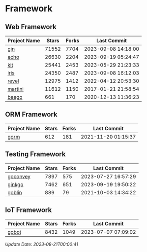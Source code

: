 # Framework

## Web Framework
| Project Name | Stars | Forks | Last Commit |
| ------------ | ----- | ----- | ----------- |
| [gin](https://github.com/gin-gonic/gin) | 71552 | 7704 | 2023-09-08 14:18:00 |
| [echo](https://github.com/labstack/echo) | 26630 | 2204 | 2023-09-19 05:24:47 |
| [kit](https://github.com/go-kit/kit) | 25441 | 2453 | 2023-05-29 21:23:33 |
| [iris](https://github.com/kataras/iris) | 24350 | 2487 | 2023-09-08 16:12:03 |
| [revel](https://github.com/revel/revel) | 12975 | 1412 | 2022-04-12 20:53:30 |
| [martini](https://github.com/go-martini/martini) | 11612 | 1150 | 2017-01-21 21:58:54 |
| [beego](https://github.com/astaxie/beego) | 661 | 170 | 2020-12-13 11:36:23 |

## ORM Framework
| Project Name | Stars | Forks | Last Commit |
| ------------ | ----- | ----- | ----------- |
| [gorm](https://github.com/jinzhu/gorm) | 612 | 181 | 2021-11-20 01:15:37 |

## Testing Framework
| Project Name | Stars | Forks | Last Commit |
| ------------ | ----- | ----- | ----------- |
| [goconvey](https://github.com/smartystreets/goconvey) | 7897 | 575 | 2023-07-27 16:57:29 |
| [ginkgo](https://github.com/onsi/ginkgo) | 7462 | 651 | 2023-09-19 19:50:22 |
| [goblin](https://github.com/franela/goblin) | 889 | 79 | 2021-10-03 14:34:22 |

## IoT Framework
| Project Name | Stars | Forks | Last Commit |
| ------------ | ----- | ----- | ----------- |
| [gobot](https://github.com/hybridgroup/gobot) | 8432 | 1049 | 2023-07-07 07:09:02 |

*Update Date: 2023-09-21T00:00:41*